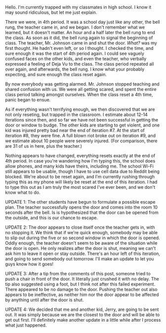 Hello. I'm currently trapped with my classmates in high school. I know it may sound ridiculous, but let me just explain.

There we were, in 4th period. It was a school day just like any other, the bell rung, the teacher came in, and we began. I don't remember what we learned, but it doesn't matter. An hour and a half later the bell rung to end the class. As soon as it did, the bell rung again to signal the beginning of class. The teacher, Mr. Johnson came in and shut the door. *What?* was my first thought. He hadn't even left, or so I thought. I checked the time, and sure enough it was the start of 4th period again. I could see vaguely confused faces on the other kids, and even the teacher, who verbally expressed a feeling of Deja Vu to the class. The class period repeated all over again, and afterwards, the bell rung. I know what your probably expecting, and sure enough the class reset again.

By now everybody was getting alarmed. Mr. Johnson stopped teaching and shared confusion with us. We were all getting scared, and spent the entire class period talking amongst ourselves. When the class reset a 4th time, panic began to ensue.

As if everything wasn't terrifying enough, we then discovered that we are not only reseting, but trapped in the classroom. I estimate about 12-14 iterations since then, and so far we have not been successful in getting the door or window to budge. The other kids are starting to get violent, and one kid was injured pretty bad near the end of iteration #7. At the start of iteration #8, they were fine. A full blown riot broke out on iteration #9, and we estimate about 10 people were severely injured. (For comparison, there are 31 of us in here, plus the teacher.)

Nothing appears to have changed, everything resets exactly at the end of 4th period. In case you're wandering how I'm typing this, the school does allow phones, and many kids have theirs, including me. The school Wi-Fi still appears to be usable, though I have to use cell data due to Reddit being blocked. We're about to be reset again, and I'm currently rushing through typing this as my phone will likely be reset at the end of this iteration. I had to type this out as I am truly the most scared I've ever been, and we don't know what to do.  


UPDATE 1: The other students have begun to formulate a possible escape plan. The teacher successfully opens the door and comes into the room 10 seconds after the bell. Is is hypothesized that the door can be opened from the outside, and this is our chance to escape.

UPDATE 2: The door appears to close itself once the teacher gets in, with no stopping it. We think that if we're quick enough, somebody may be able to slip out during the five or so second window in which the door is opened. Oddly enough, the teacher doesn't seem to be aware of the situation while the door is open. He only realizes after the door is shut, meaning we can't ask him to leave it open or stay outside. There's an hour left of this iteration, and going to send somebody out tomorrow. I'll make an update to let you guys know how it goes!

UPDATE 3: After a tip from the comments of this post, someone tried to push a chair in front of the door. It literally just crushed it with no delay. The tip also suggested using a foot, but I think not after this failed experiment. There appeared to be no damage to the door. Pushing the teacher out also appears to be ineffective, as neither him nor the door appear to be affected by anything until after the door is shut.

UPDATE 4: We decided that me and another kid, Jerry, are going to be sent out. It was simply because we are the closest to the door and will be able to get out first. I’ll definitely make another update in a little while after I process what just happened.